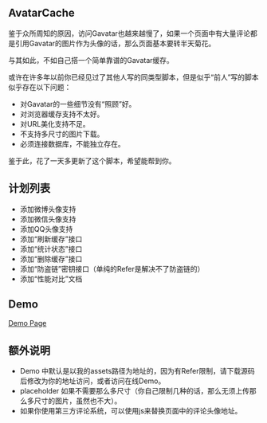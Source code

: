## AvatarCache

鉴于众所周知的原因，访问Gavatar也越来越慢了，如果一个页面中有大量评论都是引用Gavatar的图片作为头像的话，那么页面基本要转半天菊花。

与其如此，不如自己搭一个简单靠谱的Gavatar缓存。

或许在许多年以前你已经见过了其他人写的同类型脚本，但是似乎“前人”写的脚本似乎存在以下问题：

- 对Gavatar的一些细节没有“照顾”好。
- 对浏览器缓存支持不太好。
- 对URL美化支持不足。
- 不支持多尺寸的图片下载。
- 必须连接数据库，不能独立存在。

鉴于此，花了一天多更新了这个脚本，希望能帮到你。

## 计划列表

- 添加微博头像支持
- 添加微信头像支持
- 添加QQ头像支持
- 添加“刷新缓存”接口
- 添加“统计状态”接口
- 添加“删除缓存”接口
- 添加“防盗链”密钥接口（单纯的Refer是解决不了防盗链的）
- 添加“性能对比”文档

## Demo

[Demo Page](http://assets.soulteary.com/avatar/demo/demo.html)

## 额外说明

- Demo 中默认是以我的assets路径为地址的，因为有Refer限制，请下载源码后修改为你的地址访问，或者访问在线Demo。
- placeholder 如果不需要那么多尺寸（你自己限制几种的话，那么无须上传那么多尺寸的图片，虽然也不大）。
- 如果你使用第三方评论系统，可以使用js来替换页面中的评论头像地址。